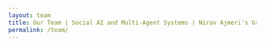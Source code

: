 ```yaml
---
layout: team
title: Our Team | Social AI and Multi-Agent Systems | Nirav Ajmeri's Group at Bristol
permalink: /team/
---
```


